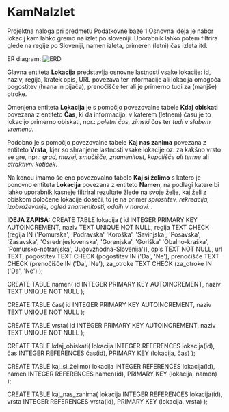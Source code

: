 # KamNaIzlet
Projektna naloga pri predmetu Podatkovne baze 1
Osnovna ideja je nabor lokacij kam lahko gremo na izlet po sloveniji. Uporabnik lahko potem filtrira glede na regije po Sloveniji, namen izleta, primeren (letni) čas izleta itd. 

ER diagram:
![ERD](https://user-images.githubusercontent.com/28532399/145731108-251c36ba-59cf-4bb7-9807-c24197bc2dd1.png)

Glavna entiteta **Lokacija** predstavlja osnovne lastnosti vsake lokacije: id, naziv, regija, kratek opis, URL povezava ter informacije ali lokacija omogoča pogostitev (hrana in pijača), prenočišče ter ali je primerno tudi za (manjše) otroke.

Omenjena entiteta **Lokacija** je s pomočjo povezovalne tabele **Kdaj obiskati** povezana z entiteto **Čas**, ki da informacijo, v katerem (letnem) času je to lokacijo primerno obiskati, npr.: _poletni čas, zimski čas_ ter _tudi v slabem vremenu_.

Podobno je s pomočjo povezovalne tabele **Kaj nas zanima** povezana z entiteto **Vrsta**, kjer so shranjene lastnosti vsake lokacije oz. za kakšno vrsto se gre, npr.: _grad, muzej, smučišče, znamenitost, kopališče ali terme_ ali _atraktivni kotiček_.

Na koncu imamo še eno povezovalno tabelo **Kaj si želimo** s katero je ponovno entiteta **Lokacija** povezana z entiteto **Namen**, na podlagi katere bi lahko uporabnik kasneje filtriral rezultate žlede na svoje želje, kaj želi z obiskom določene lokacije doseči, to je na primer _sprostitev, rekreacija, izobraževanje, ogled znamenitosti, oddih v naravi..._

**IDEJA ZAPISA:**
CREATE TABLE lokacija (
    id	         INTEGER PRIMARY KEY AUTOINCREMENT,
    naziv        TEXT UNIQUE NOT NULL,
    regija       TEXT CHECK (regija IN ('Pomurska', 'Podravska'
		   'Koroška', 'Savinjska', 'Posavska', 'Zasavska',
		   'Osrednjeslovenska', 'Gorenjska', 'Goriška'
		   'Obalno-kraška', 'Pomursko-notranjska', 
		   'Jugovzhodna-Slovenija')),
    opis         TEXT NOT NULL,
    url          TEXT,
    pogostitev   TEXT CHECK (pogostitev IN ('Da', 'Ne'),
    prenočišče   TEXT CHECK (prenočišče IN ('Da', 'Ne'),
    za_otroke    TEXT CHECK (za_otroke IN ('Da', 'Ne')
);

CREATE TABLE namen(
    id 	     INTEGER PRIMARY KEY AUTOINCREMENT,
    naziv    TEXT UNIQUE NOT NULL
);

CREATE TABLE čas(
    id 	     INTEGER PRIMARY KEY AUTOINCREMENT,
    naziv    TEXT UNIQUE NOT NULL
);

CREATE TABLE vrsta(
    id 	     INTEGER PRIMARY KEY AUTOINCREMENT,
    naziv    TEXT UNIQUE NOT NULL
);

CREATE TABLE kdaj_obiskati(
    lokacija    INTEGER REFERENCES lokacija(id),
    čas         INTEGER REFERENCES čas(id),
    PRIMARY KEY (lokacija, čas)
);

CREATE TABLE kaj_si_želimo(
    lokacija    INTEGER REFERENCES lokacija(id),
    namen       INTEGER REFERENCES namen(id),
    PRIMARY KEY (lokacija, namen)
);

CREATE TABLE kaj_nas_zanima(
    lokacija    INTEGER REFERENCES lokacija(id),
    vrsta       INTEGER REFERENCES vrsta(id),
    PRIMARY KEY (lokacija, vrsta)
);


